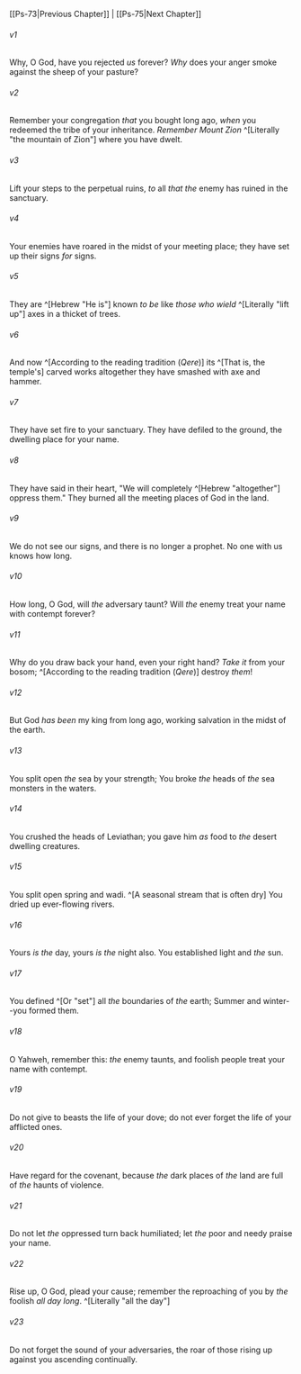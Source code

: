 ﻿---
aliases:
  - Psalms 74
---

[[Ps-73|Previous Chapter]] | [[Ps-75|Next Chapter]]

###### v1
Why, O God, have you rejected _us_ forever?
_Why_ does your anger smoke
against the sheep of your pasture?

###### v2
Remember your congregation _that_ you bought long ago,
_when_ you redeemed the tribe of your inheritance.
_Remember_ _Mount Zion_ ^[Literally "the mountain of Zion"] where you have dwelt.

###### v3
Lift your steps to the perpetual ruins,
_to_ all _that the_ enemy has ruined in the sanctuary.

###### v4
Your enemies have roared in the midst of your meeting place;
they have set up their signs _for_ signs.

###### v5
They are ^[Hebrew "He is"] known _to be_ like _those who_ _wield_ ^[Literally "lift up"]
axes in a thicket of trees.

###### v6
And now ^[According to the reading tradition (_Qere_)] its ^[That is, the temple's] carved works altogether
they have smashed with axe and hammer.

###### v7
They have set fire to your sanctuary.
They have defiled to the ground,
the dwelling place for your name.

###### v8
They have said in their heart,
"We will completely ^[Hebrew "altogether"] oppress them."
They burned all the meeting places of God in the land.

###### v9
We do not see our signs,
and there is no longer a prophet.
No one with us knows how long.

###### v10
How long, O God, will _the_ adversary taunt?
Will _the_ enemy treat your name with contempt forever?

###### v11
Why do you draw back your hand, even your right hand?
_Take it_ from your bosom; ^[According to the reading tradition (_Qere_)] destroy _them_!

###### v12
But God _has been_ my king from long ago,
working salvation in the midst of the earth.

###### v13
You split open _the_ sea by your strength;
You broke _the_ heads of _the_ sea monsters in the waters.

###### v14
You crushed the heads of Leviathan;
you gave him _as_ food to _the_ desert dwelling creatures.

###### v15
You split open spring and wadi. ^[A seasonal stream that is often dry]
You dried up ever-flowing rivers.

###### v16
Yours _is the_ day, yours _is the_ night also.
You established light and _the_ sun.

###### v17
You defined ^[Or "set"] all _the_ boundaries of _the_ earth;
Summer and winter--you formed them.

###### v18
O Yahweh, remember this: _the_ enemy taunts,
and foolish people treat your name with contempt.

###### v19
Do not give to beasts the life of your dove;
do not ever forget the life of your afflicted ones.

###### v20
Have regard for the covenant,
because _the_ dark places of _the_ land are full of
_the_ haunts of violence.

###### v21
Do not let _the_ oppressed turn back humiliated;
let _the_ poor and needy praise your name.

###### v22
Rise up, O God, plead your cause;
remember the reproaching of you by _the_ foolish _all day long_. ^[Literally "all the day"]

###### v23
Do not forget the sound of your adversaries,
the roar of those rising up against you ascending continually.